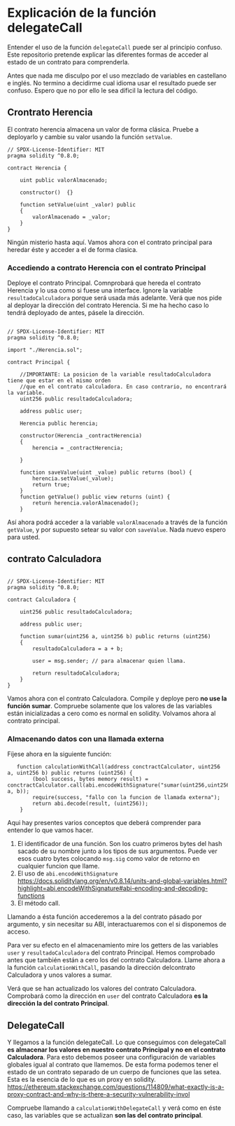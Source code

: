 # Explicación de la función delegateCall 

Entender el uso de la función ```delegateCall``` puede ser al principio confuso. 
Este repositorio pretende explicar las diferentes formas de acceder al estado de un contrato para comprenderla.

Antes que nada me disculpo por el uso mezclado de variables en castellano e inglés. 
No termino a decidirme cual idioma usar el resultado puede ser confuso.
Espero que no por ello le sea díficil la lectura del código.


## Crontrato Herencia

El contrato herencia almacena un valor de forma clásica. 
Pruebe a deployarlo y cambie su valor usando la función ```setValue```.
```solidity
// SPDX-License-Identifier: MIT
pragma solidity ^0.8.0;

contract Herencia {

    uint public valorAlmacenado;
    
    constructor()  {}

    function setValue(uint _valor) public 
    {
        valorAlmacenado = _valor;
    }
}
```
Ningún misterio hasta aquí.
Vamos ahora con el contrato principal para heredar éste  y acceder a el de forma clasica.

### Accediendo a contrato Herencia con el contrato Principal

Deploye el contrato Principal. 
Comnprobará que hereda el contrato Herencia y lo usa como si fuese una interface.
Ignore la variable ```resultadoCalculadora``` porque será usada más adelante.
Verá que nos pide al deployar la dirección del contrato Herencia.
Si me ha hecho caso lo tendrá deployado de antes, pásele la dirección.

```solidity

// SPDX-License-Identifier: MIT
pragma solidity ^0.8.0;

import "./Herencia.sol";

contract Principal {

    //IMPORTANTE: La posicion de la variable resultadoCalculadora tiene que estar en el mismo orden
    //que en el contrato calculadora. En caso contrario, no encontrará la variable.
    uint256 public resultadoCalculadora;
    
    address public user;
    
    Herencia public herencia;
    
    constructor(Herencia _contractHerencia)  
    {
        herencia = _contractHerencia;

    }
    
    function saveValue(uint _value) public returns (bool) {
        herencia.setValue(_value);
        return true;
    }
    function getValue() public view returns (uint) {
        return herencia.valorAlmacenado();
    }

```
Así ahora podrá acceder a la variable ```valorAlmacenado``` a través de la función ```getValue```, y por supuesto setear su valor con ``` saveValue ```.
Nada nuevo espero para usted.

## contrato Calculadora

```solidity

// SPDX-License-Identifier: MIT
pragma solidity ^0.8.0;

contract Calculadora {

    uint256 public resultadoCalculadora;
    
    address public user;

    function sumar(uint256 a, uint256 b) public returns (uint256) 
    {
        resultadoCalculadora = a + b;

        user = msg.sender; // para almacenar quien llama. 
        
        return resultadoCalculadora;
    }
}
```
Vamos ahora con el contrato Calculadora.
Compile y deploye pero __no use la función sumar__.
Compruebe solamente que los valores de las variables están inicializadas a cero como es normal en solidity.
Volvamos ahora al contrato principal.

### Almacenando datos con una llamada externa

Fíjese ahora en la siguiente función:

```solidity
   function calculationWithCall(address conctractCalculator, uint256 a, uint256 b) public returns (uint256) {
        (bool success, bytes memory result) = conctractCalculator.call(abi.encodeWithSignature("sumar(uint256,uint256)", a, b));
        require(success, "fallo con la funcion de llamada externa");
        return abi.decode(result, (uint256));
    }
```
Aqui hay presentes varios conceptos que deberá comprender para entender lo que vamos hacer. 

1. El identificador de una función. Son los cuatro primeros bytes del hash sacado de su nombre junto a los tipos de sus argumentos.
Puede ver esos cuatro bytes colocando ```msg.sig``` como valor de retorno en cualquier funcion que llame.  
2. El uso de ``` abi.encodeWithSignature ``` https://docs.soliditylang.org/en/v0.8.14/units-and-global-variables.html?highlight=abi.encodeWithSignature#abi-encoding-and-decoding-functions
3. El método call. 

Llamando a ésta función accederemos a la del contrato pásado por argumento, y sin necesitar su ABI, interactuaremos con el
si disponemos de acceso. 

Para ver su efecto en el almacenamiento mire los getters de las variables ``` user ``` y  ``` resultadoCalculadora ``` del contrato Principal.
Hemos comprobado antes que también están a cero los del contrato Calculadora.
Llame ahora a la función ``` calculationWithCall ```, pasando la dirección delcontrato Calculadora y unos valores a sumar.

Verá que se han actualizado los valores del contrato Calculadora. 
Comprobará como la dirección en ``` user ``` del contrato Calculadora __es la dirección la del contrato Principal__.

## DelegateCall

Y llegamos a la función delegateCall.
Lo que conseguimos con delegateCall __es almacenar los valores en nuestro contrato Principal y no en el contrato Calculadora__. 
Para esto debemos poseer una configuración de variables globales igual al contrato que llamemos.
De esta forma podemos tener el estado de un contrato separado de un cuerpo de funciones que las setea.
Esta es la esencia de lo que es un proxy en solidity. https://ethereum.stackexchange.com/questions/114809/what-exactly-is-a-proxy-contract-and-why-is-there-a-security-vulnerability-invol


Compruebe llamando a ``` calculationWithDelegateCall ``` y verá como en éste caso, las variables que se actualizan __son las del contrato principal__.

